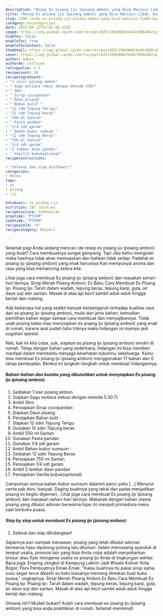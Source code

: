 ```yaml
---
description: "Resep Es pisang ijo (pisang ambon) yang Bisa Manjain Lidah, Buat Buka Puasa Lezat"
title: "Resep Es pisang ijo (pisang ambon) yang Bisa Manjain Lidah, Buat Buka Puasa Lezat"
slug: 1380-resep-es-pisang-ijo-pisang-ambon-yang-bisa-manjain-lidah-buat-buka-puasa-lezat
category: Uncategorized
date: 2022-04-12T03:05:08.134Z
image: https://img-global.cpcdn.com/recipes/6d7c1566960c9e04/680x482cq70/es-pisang-ijo-pisang-ambon-foto-resep-utama.jpg
hideToc: false
enableToc: true
enableTocContent: false
thumbnail: https://img-global.cpcdn.com/recipes/6d7c1566960c9e04/680x482cq70/es-pisang-ijo-pisang-ambon-foto-resep-utama.jpg
cover: https://img-global.cpcdn.com/recipes/6d7c1566960c9e04/680x482cq70/es-pisang-ijo-pisang-ambon-foto-resep-utama.jpg
author: Admin
authorAv: notfound
ratingvalue: 4.5
reviewcount: 18
recipeingredient:
- "1 sisir pisang ambon"
- " Sagu mutiara rebus dengan metode 5307"
- " Skm"
- " Sirup cocopandan"
- " Daun pisang"
- " Bahan kulit "
- "12 sdm Tepung Terigu"
- "12 sdm Tepung beras"
- "550 ml Santan"
- " Pasta pandan"
- "1/4 sdt garam"
- " Bahan bubur sumsum "
- "12 sdm Tepung Beras"
- "750 ml Santan"
- "1/4 sdt garam"
- "2 lembar daun pandan"
- " Vanilla bubukoptional"
recipeinstructions:

- "Selesai dan siap dinikmati!"
categories:
- Resep
tags:
- es
- pisang
- ijo

katakunci: es pisang ijo 
nutrition: 187 calories
recipecuisine: Indonesian
preptime: "PT29M"
cooktime: "PT56M"
recipeyield: "4"
recipecategory: Dessert

---
```



Selamat pagi Anda sedang mencari ide resep es pisang ijo (pisang ambon) yang lezat? Cara membuatnya sangat gampang. Tapi Jika keliru mengolah maka hasilnya tidak akan memuaskan dan bahkan tidak sedap. Padahal es pisang ijo (pisang ambon) yang enak harusnya Kan mempunyai aroma dan rasa yang bisa memancing selera kita.


Lihat juga cara membuat Es pisang ijo (pisang ambon) dan masakan sehari-hari lainnya. Sirop Merah Pisang Ambon; Es Batu; Cara Membuat Es Pisang Ijo: Pisang Ijo: Taruh dalam wadah, tepung beras, tepung kanji, gula, air daun suji dan santan. Masak di atas api kecil sambil aduk-aduk hingga kental dan matang.

Ada beberapa hal yang sedikit banyak berpengaruh terhadap kualitas rasa dari es pisang ijo (pisang ambon), mulai dari jenis bahan, kemudian pemilihan bahan segar sampai cara membuat dan menyajikannya. Tidak usah pusing kalau mau menyiapkan es pisang ijo (pisang ambon) yang enak di rumah, karena asal sudah tahu triknya maka hidangan ini mampu jadi suguhan spesial.


Nah, kali ini kita coba, yuk, siapkan es pisang ijo (pisang ambon) sendiri di rumah. Tetap dengan bahan yang sederhana, hidangan ini bisa memberi manfaat dalam membantu menjaga kesehatan tubuhmu sekeluarga. Kamu bisa membuat Es pisang ijo (pisang ambon) menggunakan 17 bahan dan 0 tahap pembuatan. Berikut ini langkah-langkah untuk membuat hidangannya.

<!--inarticleads1-->

##### Bahan-bahan dan bumbu yang dibutuhkan untuk menyiapkan Es pisang ijo (pisang ambon):

1. Sediakan 1 sisir pisang ambon
1. Siapkan  Sagu mutiara (rebus dengan metode 5.30.7)
1. Ambil  Skm
1. Persiapkan  Sirup cocopandan
1. Siapkan  Daun pisang
1. Persiapkan  Bahan kulit :
1. Siapkan 12 sdm Tepung Terigu
1. Gunakan 12 sdm Tepung beras
1. Ambil 550 ml Santan
1. Gunakan  Pasta pandan
1. Gunakan 1/4 sdt garam
1. Ambil  Bahan bubur sumsum :
1. Sediakan 12 sdm Tepung Beras
1. Persiapkan 750 ml Santan
1. Persiapkan 1/4 sdt garam
1. Ambil 2 lembar daun pandan
1. Persiapkan  Vanilla bubuk(optional)


Campurkan semua bahan bubur sumsum dalamm panci yaitu […] Menurut cerita pak doni, banyak. Daging buahnya yang tebal dan padat menjadikan pisang ini begitu digemari.. Lihat juga cara membuat Es pisang ijo (pisang ambon) dan masakan sehari-hari lainnya. Makanan dengan bahan utama pisang yang dibalut adonan berwarna hijau ini menjadi primadona menu saat berbuka puasa. 

<!--inarticleads2-->

##### Step by step untuk membuat Es pisang ijo (pisang ambon):


1. Selesai dan siap dihidangkan!

Sajiannya pun nampak menawan, pisang yang telah dibalut adonan berwarna hijau dipotong-potong lalu dilumuri. Selain memasang spanduk di tempat usaha, promosi lain yang bisa Anda coba adalah menyebarkan brosur atau flyer mengenai usaha es pisang ijo Anda di lingkungan sekitar. Baca juga: Emping Jengkol di Kampung Labirin Jadi Wisata Kuliner Kota Bogor, Para Pembuatnya Emak-Emak. &#34;Kalau kuahnya itu pakai sirup sama susu segar terus dikasih es batu biasanya memang dimakan buat buka puasa,&#34; ungkapnya. Sirop Merah Pisang Ambon Es Batu Cara Membuat Es Pisang Ijo: Pisang Ijo: Taruh dalam wadah, tepung beras, tepung kanji, gula, air daun suji dan santan. Masak di atas api kecil sambil aduk-aduk hingga kental dan matang. 

Gimana nih? Mudah bukan? Itulah cara membuat es pisang ijo (pisang ambon) yang bisa anda praktikkan di rumah. Selamat menikmati
